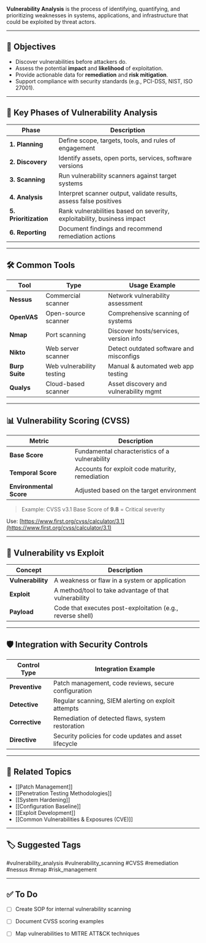 **Vulnerability Analysis** is the process of identifying, quantifying, and prioritizing weaknesses in systems, applications, and infrastructure that could be exploited by threat actors.

---

## 🎯 Objectives

- Discover vulnerabilities before attackers do.
- Assess the potential **impact** and **likelihood** of exploitation.
- Provide actionable data for **remediation** and **risk mitigation**.
- Support compliance with security standards (e.g., PCI-DSS, NIST, ISO 27001).

---

## 🧬 Key Phases of Vulnerability Analysis

| Phase              | Description                                                                 |
|--------------------|-----------------------------------------------------------------------------|
| **1. Planning**     | Define scope, targets, tools, and rules of engagement                     |
| **2. Discovery**    | Identify assets, open ports, services, software versions                  |
| **3. Scanning**     | Run vulnerability scanners against target systems                         |
| **4. Analysis**     | Interpret scanner output, validate results, assess false positives        |
| **5. Prioritization**| Rank vulnerabilities based on severity, exploitability, business impact |
| **6. Reporting**    | Document findings and recommend remediation actions                       |

---

## 🛠 Common Tools

| Tool                | Type                     | Usage Example                              |
|---------------------|--------------------------|---------------------------------------------|
| **Nessus**          | Commercial scanner        | Network vulnerability assessment            |
| **OpenVAS**         | Open-source scanner       | Comprehensive scanning of systems           |
| **Nmap**            | Port scanning             | Discover hosts/services, version info       |
| **Nikto**           | Web server scanner        | Detect outdated software and misconfigs     |
| **Burp Suite**      | Web vulnerability testing | Manual & automated web app testing          |
| **Qualys**          | Cloud-based scanner       | Asset discovery and vulnerability mgmt      |

---

## 📊 Vulnerability Scoring (CVSS)

| Metric              | Description                                        |
|---------------------|----------------------------------------------------|
| **Base Score**      | Fundamental characteristics of a vulnerability     |
| **Temporal Score**  | Accounts for exploit code maturity, remediation    |
| **Environmental Score** | Adjusted based on the target environment       |

> Example: CVSS v3.1 Base Score of **9.8** = Critical severity

Use: [https://www.first.org/cvss/calculator/3.1](https://www.first.org/cvss/calculator/3.1)

---

## 🧱 Vulnerability vs Exploit

| Concept       | Description                                                  |
|---------------|--------------------------------------------------------------|
| **Vulnerability** | A weakness or flaw in a system or application           |
| **Exploit**       | A method/tool to take advantage of that vulnerability   |
| **Payload**       | Code that executes post-exploitation (e.g., reverse shell)|

---

## 🛡 Integration with Security Controls

| Control Type    | Integration Example                                         |
|-----------------|-------------------------------------------------------------|
| **Preventive**  | Patch management, code reviews, secure configuration        |
| **Detective**   | Regular scanning, SIEM alerting on exploit attempts         |
| **Corrective**  | Remediation of detected flaws, system restoration           |
| **Directive**   | Security policies for code updates and asset lifecycle      |

---

## 🧠 Related Topics

- [[Patch Management]]
- [[Penetration Testing Methodologies]]
- [[System Hardening]]
- [[Configuration Baseline]]
- [[Exploit Development]]
- [[Common Vulnerabilities & Exposures (CVE)]]

---

## 🏷 Suggested Tags

#vulnerability_analysis #vulnerability_scanning #CVSS #remediation #nessus #nmap #risk_management

---

## ✅ To Do

- [ ] Create SOP for internal vulnerability scanning
- [ ] Document CVSS scoring examples
- [ ] Map vulnerabilities to MITRE ATT&CK techniques

